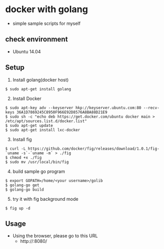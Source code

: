 # docker with golang

* simple sample scripts for myself

## check environment

* Ubuntu 14.04 

## Setup

1. Install golang(docker host)
```
$ sudo apt-get install golang
```

2. Install Docker
```
$ sudo apt-key adv --keyserver hkp://keyserver.ubuntu.com:80 --recv-keys 36A1D7869245C8950F966E92D8576A8BA88D21E9
$ sudo sh -c "echo deb https://get.docker.com/ubuntu docker main > /etc/apt/sources.list.d/docker.list"
$ sudo apt-get update
$ sudo apt-get install lxc-docker
```

3. Install fig
```
$ curl -L https://github.com/docker/fig/releases/download/1.0.1/fig-`uname -s`-`uname -m` > ./fig
$ chmod +x ./fig
$ sudo mv /usr/local/bin/fig
```

4. build sample go program
```
$ export GOPATH=/home/<your username>/golib
$ golang-go get
$ golang-go build
```

5. try it with fig background mode
```
$ fig up -d
```

## Usage

* Using the browser, please go to this URL
    * http://<docker host>:8080/
